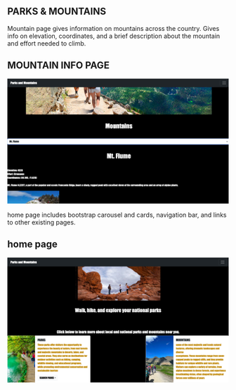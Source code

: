 ## PARKS & MOUNTAINS

Mountain page gives information on mountains across the country. Gives info on elevation, coordinates, and a brief description about the mountain and effort needed to climb.
## MOUNTAIN INFO PAGE
![mountains](image/mountain.png)

home page includes bootstrap carousel and cards, navigation bar, and links to other existing pages.
## home page
![home](image/etohome.png)
